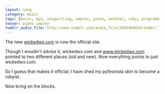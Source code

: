 ```yaml
---
layout: song
category: music
tags: [music, mp3, songwriting, improv, piano, weather, ruby, programming]
teaser: piano improv
tumblr_audio_file: http://www.tumblr.com/audio_file/3593460916/tumblr_lhetc7P3Cs1qzo4ep
---
```


The new [wickedwx.com](http://wickedwx.com) is now the official site.

Though I wouldn't advise it, wickedwx.com and www.wickedwx.com pointed to two different places (old and new). Now everything points to just wickedwx.com.

So I guess that makes it official; I have shed my pythonista skin to become a rubyist.

Now bring on the blocks.
